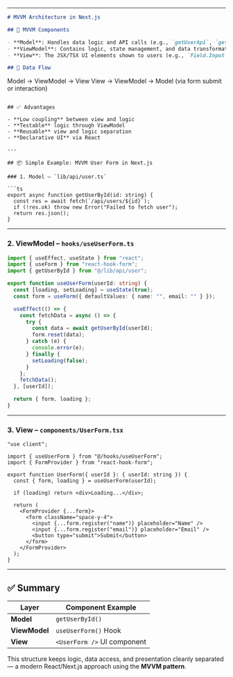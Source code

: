 
---

```markdown
# MVVM Architecture in Next.js

## 🧱 MVVM Components

- **Model**: Handles data logic and API calls (e.g., `getUserApi`, `getUserRoleApi`).
- **ViewModel**: Contains logic, state management, and data transformations (e.g., `useForm`, `useEffect` in `UserForm`).
- **View**: The JSX/TSX UI elements shown to users (e.g., `Field.Input`, `SheetContent`, `Loader`).

## 📌 Data Flow

```

Model → ViewModel → View
View → ViewModel → Model (via form submit or interaction)

````

## ✅ Advantages

- **Low coupling** between view and logic
- **Testable** logic through ViewModel
- **Reusable** view and logic separation
- **Declarative UI** via React

---

## 📦 Simple Example: MVVM User Form in Next.js

### 1. Model – `lib/api/user.ts`

```ts
export async function getUserById(id: string) {
  const res = await fetch(`/api/users/${id}`);
  if (!res.ok) throw new Error("Failed to fetch user");
  return res.json();
}
````

---

### 2. ViewModel – `hooks/useUserForm.ts`

```ts
import { useEffect, useState } from "react";
import { useForm } from "react-hook-form";
import { getUserById } from "@/lib/api/user";

export function useUserForm(userId: string) {
  const [loading, setLoading] = useState(true);
  const form = useForm({ defaultValues: { name: "", email: "" } });

  useEffect(() => {
    const fetchData = async () => {
      try {
        const data = await getUserById(userId);
        form.reset(data);
      } catch (e) {
        console.error(e);
      } finally {
        setLoading(false);
      }
    };
    fetchData();
  }, [userId]);

  return { form, loading };
}
```

---

### 3. View – `components/UserForm.tsx`

```tsx
"use client";

import { useUserForm } from "@/hooks/useUserForm";
import { FormProvider } from "react-hook-form";

export function UserForm({ userId }: { userId: string }) {
  const { form, loading } = useUserForm(userId);

  if (loading) return <div>Loading...</div>;

  return (
    <FormProvider {...form}>
      <form className="space-y-4">
        <input {...form.register("name")} placeholder="Name" />
        <input {...form.register("email")} placeholder="Email" />
        <button type="submit">Submit</button>
      </form>
    </FormProvider>
  );
}
```

---

## ✅ Summary

| Layer         | Component Example           |
| ------------- | --------------------------- |
| **Model**     | `getUserById()`             |
| **ViewModel** | `useUserForm()` Hook        |
| **View**      | `<UserForm />` UI component |

This structure keeps logic, data access, and presentation cleanly separated — a modern React/Next.js approach using the **MVVM pattern**.
